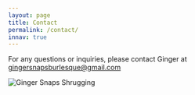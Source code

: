 ```yaml
---
layout: page
title: Contact
permalink: /contact/
innav: true
---
```


For any questions or inquiries, please contact Ginger at [gingersnapsburlesque@gmail.com](mailto:gingersnapsburlesque@gmail.com)

![Ginger Snaps Shrugging](/legislatethis/img/wtf.jpg "Contact Legislate This!")